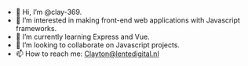 - 👋 Hi, I’m @clay-369.
- 👀 I’m interested in making front-end web applications with Javascript frameworks.
- 🌱 I’m currently learning Express and Vue.
- 💞️ I’m looking to collaborate on Javascript projects.
- 📫 How to reach me: Clayton@lentedigital.nl

<!---
clay-369/clay-369 is a ✨ special ✨ repository because its `README.md` (this file) appears on your GitHub profile.
You can click the Preview link to take a look at your changes.
--->
